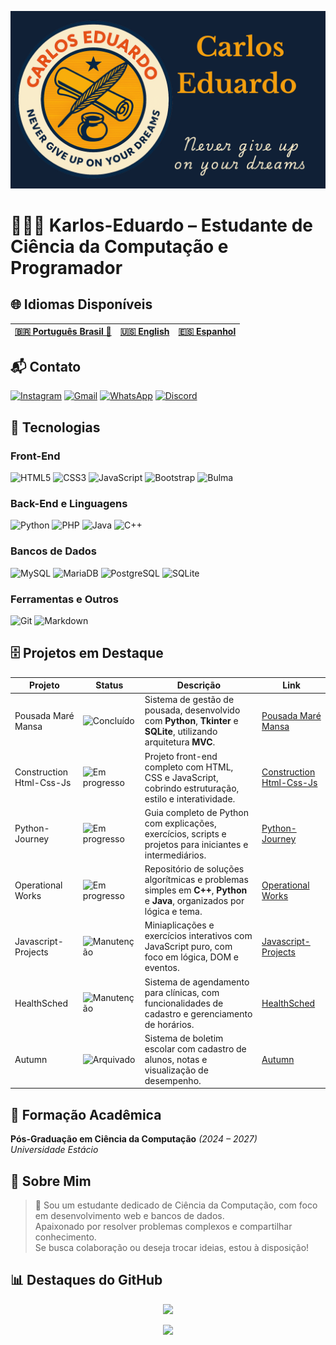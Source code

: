 ![BannerGit](./assets/BannerGit.png)

# 🧑🏼‍💻 Karlos-Eduardo – Estudante de Ciência da Computação e Programador

## 🌐 Idiomas Disponíveis

| **[🇧🇷 Português Brasil 🌟](https://github.com/Karlos-Eduardo-Mrqs/Karlos-Eduardo-Mrqs/blob/main/README-BR.md)** | **[🇺🇸 English](https://github.com/Karlos-Eduardo-Mrqs/Karlos-Eduardo-Mrqs/blob/main/README.md)** | **[🇪🇸 Espanhol](https://github.com/Karlos-Eduardo-Mrqs/Karlos-Eduardo-Mrqs/blob/main/README-ES.md)** |
|:-------------------------------------------------------------------------------------------------:|:--------------------------------------------------------------------------------------------:|:----------------------------------------------------------------------------------------------:|

## 📬 Contato

[![Instagram](https://img.shields.io/badge/Instagram-E4405F?style=for-the-badge&logo=instagram&logoColor=white)](https://www.instagram.com/karlosmrqsdev/)  [![Gmail](https://img.shields.io/badge/Gmail-D14836?style=for-the-badge&logo=gmail&logoColor=white)](mailto:cadumcarlos@gmail.com)  [![WhatsApp](https://img.shields.io/badge/WhatsApp-25D366?style=for-the-badge&logo=whatsapp&logoColor=white)](https://wa.me/5521979667744)  [![Discord](https://img.shields.io/badge/Discord-7289DA?style=for-the-badge&logo=discord&logoColor=white)](https://discord.com/users/carloseduardo080765)

## 📱 Tecnologias

### Front-End

![HTML5](https://img.shields.io/badge/HTML5-E34F26?style=for-the-badge&logo=html5&logoColor=white)  ![CSS3](https://img.shields.io/badge/CSS3-1572B6?style=for-the-badge&logo=css3&logoColor=white)  ![JavaScript](https://img.shields.io/badge/JavaScript-323330?style=for-the-badge&logo=javascript&logoColor=F7DF1E)  ![Bootstrap](https://img.shields.io/badge/Bootstrap-563D7C?style=for-the-badge&logo=bootstrap&logoColor=white)  ![Bulma](https://img.shields.io/badge/bulma-00D0B1?style=for-the-badge&logo=bulma&logoColor=white)  

### Back-End e Linguagens

![Python](https://img.shields.io/badge/Python-3776AB?style=for-the-badge&logo=python&logoColor=white)  ![PHP](https://img.shields.io/badge/PHP-777BB4?style=for-the-badge&logo=php&logoColor=white)  ![Java](https://img.shields.io/badge/Java-ED8B00?style=for-the-badge&logo=openjdk&logoColor=white)  ![C++](https://img.shields.io/badge/C%2B%2B-00599C?style=for-the-badge&logo=c%2B%2B&logoColor=white)  

### Bancos de Dados

![MySQL](https://img.shields.io/badge/MySQL-005C84?style=for-the-badge&logo=mysql&logoColor=white)  ![MariaDB](https://img.shields.io/badge/MariaDB-003545?style=for-the-badge&logo=mariadb&logoColor=white)  ![PostgreSQL](https://img.shields.io/badge/PostgreSQL-316192?style=for-the-badge&logo=postgresql&logoColor=white)  ![SQLite](https://img.shields.io/badge/sqlite-%2307405e.svg?style=for-the-badge&logo=sqlite&logoColor=white)  

### Ferramentas e Outros

![Git](https://img.shields.io/badge/Git-F05032?style=for-the-badge&logo=git&logoColor=white)  ![Markdown](https://img.shields.io/badge/Markdown-000000?style=for-the-badge&logo=markdown&logoColor=white)  

## 🗄️ Projetos em Destaque

| Projeto                  | Status                                                                | Descrição                                                                                                                    | Link                                                                                             |
|--------------------------|-----------------------------------------------------------------------|------------------------------------------------------------------------------------------------------------------------------|--------------------------------------------------------------------------------------------------|
| Pousada Maré Mansa       | ![Concluído](https://img.shields.io/badge/status-concluded-green)    | Sistema de gestão de pousada, desenvolvido com **Python**, **Tkinter** e **SQLite**, utilizando arquitetura **MVC**.| [Pousada Maré Mansa](https://github.com/Karlos-Eduardo-Mrqs/Pousada-Mare-Mansa)|
| Construction Html-Css-Js | ![Em progresso](https://img.shields.io/badge/status-in%20progress-yellow) | Projeto front-end completo com HTML, CSS e JavaScript, cobrindo estruturação, estilo e interatividade.| [Construction Html-Css-Js](https://github.com/Karlos-Eduardo-Mrqs/Construction-Html-Css-Javascript) |
| Python-Journey           | ![Em progresso](https://img.shields.io/badge/status-in%20progress-yellow) | Guia completo de Python com explicações, exercícios, scripts e projetos para iniciantes e intermediários.| [Python-Journey](https://github.com/Karlos-Eduardo-Mrqs/Python-Journey)|
| Operational Works        | ![Em progresso](https://img.shields.io/badge/status-in%20progress-yellow) | Repositório de soluções algorítmicas e problemas simples em **C++**, **Python** e **Java**, organizados por lógica e tema.  | [Operational Works](https://github.com/Karlos-Eduardo-Mrqs/Operational_Works)|
| Javascript-Projects      | ![Manutenção](https://img.shields.io/badge/status-maintenance-blue)  | Miniaplicações e exercícios interativos com JavaScript puro, com foco em lógica, DOM e eventos.| [Javascript-Projects](https://github.com/Karlos-Eduardo-Mrqs/Javascript-Projects)|
| HealthSched              | ![Manutenção](https://img.shields.io/badge/status-maintenance-blue)  | Sistema de agendamento para clínicas, com funcionalidades de cadastro e gerenciamento de horários.| [HealthSched](https://github.com/Karlos-Eduardo-Mrqs/Scheduling_Project-HealthSched)|
| Autumn                   | ![Arquivado](https://img.shields.io/badge/status-archived-lightgrey) | Sistema de boletim escolar com cadastro de alunos, notas e visualização de desempenho.                                      | [Autumn](https://github.com/Karlos-Eduardo-Mrqs/Bulletin_Project)                                |

## 📘 Formação Acadêmica

**Pós-Graduação em Ciência da Computação** *(2024 – 2027)*  
*Universidade Estácio*

## 📝 Sobre Mim

> 🚀 Sou um estudante dedicado de Ciência da Computação, com foco em desenvolvimento web e bancos de dados.  
> Apaixonado por resolver problemas complexos e compartilhar conhecimento.  
> Se busca colaboração ou deseja trocar ideias, estou à disposição!

## 📊 Destaques do GitHub

<p align="center">
  <img height="180em" src="https://github-readme-stats.vercel.app/api?username=Karlos-Eduardo-Mrqs&show_icons=true&theme=blue-green" />
</p>

<p align="center">
  <img src="https://github-profile-trophy.vercel.app/?username=Karlos-Eduardo-Mrqs&theme=blue-green&column=4" />
</p>
